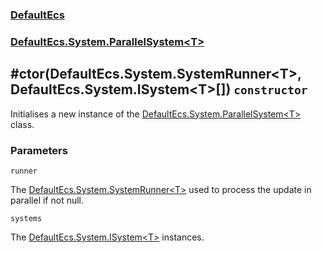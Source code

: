 ### [DefaultEcs](./DefaultEcs 'DefaultEcs')
### [DefaultEcs.System.ParallelSystem&lt;T&gt;](./DefaultEcs-System-ParallelSystem-T- 'DefaultEcs.System.ParallelSystem&lt;T&gt;')
## #ctor(DefaultEcs.System.SystemRunner&lt;T&gt;, DefaultEcs.System.ISystem&lt;T&gt;[]) `constructor`
Initialises a new instance of the [DefaultEcs.System.ParallelSystem&lt;T&gt;](./DefaultEcs-System-ParallelSystem-T- 'DefaultEcs.System.ParallelSystem&lt;T&gt;') class.
### Parameters

<a name='DefaultEcs-System-ParallelSystem-T---ctor(DefaultEcs-System-SystemRunner-T--_DefaultEcs-System-ISystem-T---)-runner'></a>
`runner`

The [DefaultEcs.System.SystemRunner&lt;T&gt;](./DefaultEcs-System-SystemRunner-T- 'DefaultEcs.System.SystemRunner&lt;T&gt;') used to process the update in parallel if not null.

<a name='DefaultEcs-System-ParallelSystem-T---ctor(DefaultEcs-System-SystemRunner-T--_DefaultEcs-System-ISystem-T---)-systems'></a>
`systems`

The [DefaultEcs.System.ISystem&lt;T&gt;](./DefaultEcs-System-ISystem-T- 'DefaultEcs.System.ISystem&lt;T&gt;') instances.
